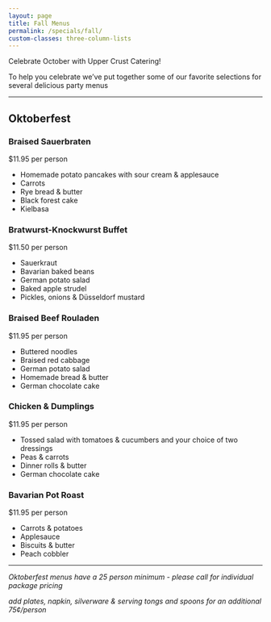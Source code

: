 ```yaml
---
layout: page
title: Fall Menus
permalink: /specials/fall/
custom-classes: three-column-lists
---
```


Celebrate October with Upper Crust Catering!

To help you celebrate we’ve put together some of our favorite selections for
several delicious party menus

***

## Oktoberfest

### Braised Sauerbraten

$11.95 per person

- Homemade potato pancakes with sour cream & applesauce
- Carrots
- Rye bread & butter
- Black forest cake
- Kielbasa

### Bratwurst-Knockwurst Buffet

$11.50 per person

- Sauerkraut
- Bavarian baked beans
- German potato salad
- Baked apple strudel
- Pickles, onions & Düsseldorf mustard

### Braised Beef Rouladen

$11.95 per person

- Buttered noodles
- Braised red cabbage
- German potato salad
- Homemade bread & butter
- German chocolate cake

### Chicken & Dumplings

$11.95 per person

- Tossed salad with tomatoes & cucumbers and your choice of two dressings
- Peas & carrots
- Dinner rolls & butter
- German chocolate cake

### Bavarian Pot Roast

$11.95 per person

- Carrots & potatoes
- Applesauce
- Biscuits & butter
- Peach cobbler

* * *

*Oktoberfest menus have a 25 person minimum - please call for individual
package pricing*

*add plates, napkin, silverware & serving tongs and spoons for an additional
75¢/person*
